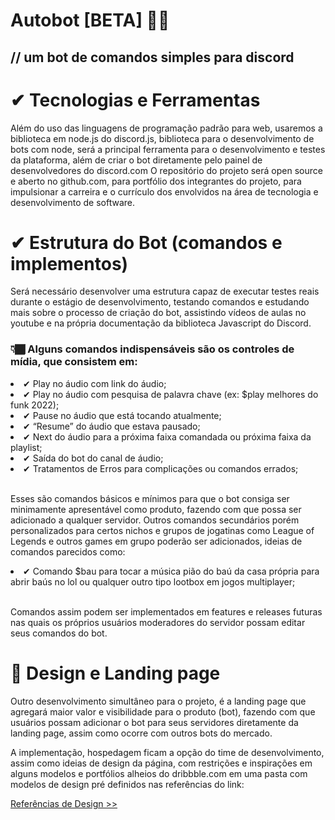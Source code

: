 # Autobot [BETA] 🐂🌴
## // um bot de comandos simples para discord


# ✔ Tecnologias e Ferramentas

<p>Além do uso das linguagens de programação padrão para web, usaremos a biblioteca em node.js do discord.js, biblioteca para o desenvolvimento de bots com node, será a principal ferramenta para o desenvolvimento e testes da plataforma, além de criar o bot diretamente pelo painel de desenvolvedores do discord.com
O repositório do projeto será open source e aberto no github.com, para portfólio dos integrantes do projeto, para impulsionar a carreira e o currículo dos envolvidos na área de tecnologia e desenvolvimento de software.</p>

# ✔ Estrutura do Bot (comandos e implementos)

<p>Será necessário desenvolver uma estrutura capaz de executar testes reais durante o estágio de desenvolvimento, testando comandos e estudando mais sobre o processo de criação do bot, assistindo vídeos de aulas no youtube e na própria documentação da biblioteca Javascript do Discord.</p>

### 👇🏾 Alguns comandos indispensáveis são os controles de mídia, que consistem em:

<li>✔ Play no áudio com link do áudio;</li>
<li>✔ Play no áudio com pesquisa de palavra chave (ex: $play melhores do funk 2022);</li>
<li>✔ Pause no áudio que está tocando atualmente;</li>
<li>✔ “Resume” do áudio que estava pausado;</li>
<li>✔ Next do áudio para a próxima faixa comandada ou próxima faixa da playlist;</li>
<li>✔ Saída do bot do canal de áudio;</li>
<li>✔ Tratamentos de Erros para complicações ou comandos errados;</li>
<br>
<p>Esses são comandos básicos e mínimos para que o bot consiga ser minimamente apresentável como produto, fazendo com que possa ser adicionado a qualquer servidor. Outros comandos secundários porém personalizados para certos nichos e grupos de jogatinas como League of Legends e outros games em grupo poderão ser adicionados, ideias de comandos parecidos como:</p>
<li>✔ Comando $bau para tocar a música pião do baú da casa própria para abrir baús no lol ou qualquer outro tipo lootbox em jogos multiplayer;</li>
<br>
<p>Comandos assim podem ser implementados em features e releases futuras nas quais os próprios usuários moderadores do servidor possam editar seus comandos do bot.</p>

# 🎨 Design e Landing page

<p> Outro desenvolvimento simultâneo para o projeto, é a landing page que agregará maior valor e visibilidade para o produto (bot), fazendo com que usuários possam adicionar o bot para seus servidores diretamente da landing page, assim como ocorre com outros bots do mercado.</p>

<p>A implementação, hospedagem ficam a opção do time de desenvolvimento, assim como ideias de design da página, com restrições e inspirações em alguns modelos e portfólios alheios do dribbble.com em uma pasta com modelos de design pré definidos nas referências do link:</p>

<a href="https://dribbble.com/Thomas_rodrigues/collections/5448167-Autobot" target="_blank">Referências de Design >>






